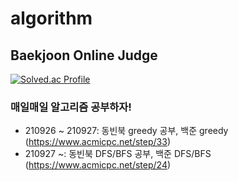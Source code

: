 # algorithm

## Baekjoon Online Judge

[![Solved.ac Profile](http://mazassumnida.wtf/api/v2/generate_badge?boj=juiscoming)](https://solved.ac/juiscoming/)

### 매일매일 알고리즘 공부하자!
- 210926 ~ 210927: 동빈북 greedy 공부, 백준 greedy (https://www.acmicpc.net/step/33)
- 210927 ~: 동빈북 DFS/BFS 공부, 백준 DFS/BFS (https://www.acmicpc.net/step/24)